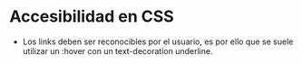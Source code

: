 # Accesibilidad en CSS

* Los links deben ser reconocibles por el usuario, es por ello que se suele utilizar un :hover con un text-decoration underline.
